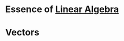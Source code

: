 # Essence of [Linear Algebra](https://www.youtube.com/playlist?list=PLZHQObOWTQDPD3MizzM2xVFitgF8hE_ab)

# Vectors
